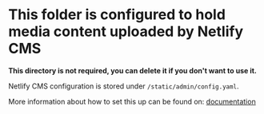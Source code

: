 # This folder is configured to hold media content uploaded by Netlify CMS
**This directory is not required, you can delete it if you don't want to use it.**

Netlify CMS configuration is stored under `/static/admin/config.yaml`. 

More information about how to set this up can be found on:
[documentation](https://www.netlifycms.org/docs/configuration-options/)
